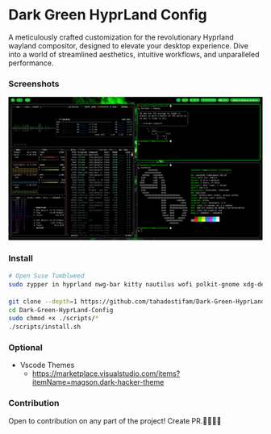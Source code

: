 # Dark Green HyprLand Config

A meticulously crafted customization for the revolutionary Hyprland wayland compositor, designed to elevate your desktop experience. Dive into a world of streamlined aesthetics, intuitive workflows, and unparalleled performance.

### Screenshots

<img src="./screenshots/screenshot.png" alt="Screenshot">


### Install

```bash
# Open Suse Tumblweed
sudo zypper in hyprland nwg-bar kitty nautilus wofi polkit-gnome xdg-desktop-portal-gnome hyprlock grim slurp swappy jq dunst libnotify swww pavucontrol jp2a fastfetch

git clone --depth=1 https://github.com/tahadostifam/Dark-Green-HyprLand-Config
cd Dark-Green-HyprLand-Config
sudo chmod +x ./scripts/*
./scripts/install.sh
```

### Optional

- Vscode Themes
  - <https://marketplace.visualstudio.com/items?itemName=magson.dark-hacker-theme>

### Contribution

Open to contribution on any part of the project! Create PR.🤌🏿🤌🏿
